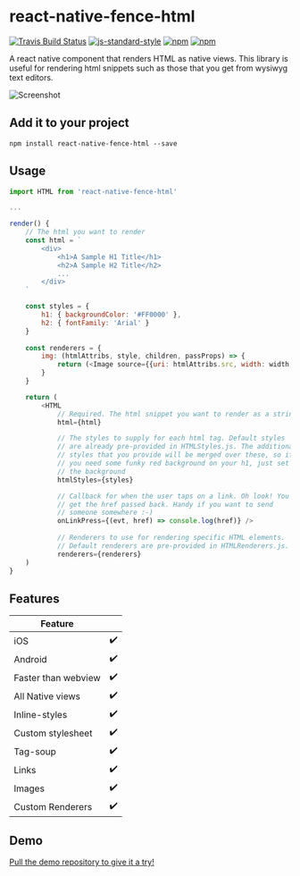 # react-native-fence-html

[![Travis Build Status](https://img.shields.io/travis/Thomas101/react-native-fence-html.svg)](http://travis-ci.org/Thomas101/react-native-fence-html)
[![js-standard-style](https://img.shields.io/badge/code%20style-standard-brightgreen.svg)](http://standardjs.com/)
[![npm](https://img.shields.io/npm/v/react-native-fence-html.svg?maxAge=2592000)](https://www.npmjs.com/package/react-native-fence-html)
[![npm](https://img.shields.io/npm/l/react-native-fence-html.svg?maxAge=2592000)](https://github.com/Thomas101/react-native-fence-html/blob/master/LICENSE)

A react native component that renders HTML as native views. This library is useful for rendering html snippets such as those that you get from wysiwyg text editors.

![Screenshot](https://raw.githubusercontent.com/Thomas101/react-native-fence-html/master/gh-images/preview.jpg "Screenshot")

## Add it to your project
```
npm install react-native-fence-html --save
```

## Usage

```js
import HTML from 'react-native-fence-html'

...

render() {
	// The html you want to render
	const html = `
		<div>
			<h1>A Sample H1 Title</h1>
			<h2>A Sample H2 Title</h2>
			...
		</div>
	`

	const styles = {
		h1: { backgroundColor: '#FF0000' },
		h2: { fontFamily: 'Arial' }
	}
	
	const renderers = {
	 	img: (htmlAttribs, style, children, passProps) => {
	 		return (<Image source={{uri: htmlAttribs.src, width: width, height: height}} style={style} {...passProps} />)
	 	}
	}

	return (
		<HTML
			// Required. The html snippet you want to render as a string
			html={html}

			// The styles to supply for each html tag. Default styles
			// are already pre-provided in HTMLStyles.js. The additional
			// styles that you provide will be merged over these, so if
			// you need some funky red background on your h1, just set
			// the background
			htmlStyles={styles}

			// Callback for when the user taps on a link. Oh look! You
			// get the href passed back. Handy if you want to send
			// someone somewhere :-)
			onLinkPress={(evt, href) => console.log(href)} />
			
			// Renderers to use for rendering specific HTML elements.
			// Default renderers are pre-provided in HTMLRenderers.js.
			renderers={renderers}
	)
}
```

## Features

| Feature | |
| ------------- | ------------- |
| iOS  | ✔️ |
| Android  | ✔️ |
| Faster than webview  | ✔️ |
| All Native views  | ✔️ |
| Inline-styles  | ✔️ |
| Custom stylesheet  | ✔️ |
| Tag-soup  | ✔️ |
| Links  | ✔️ |
| Images  | ✔️ |
| Custom Renderers  | ✔️ |


## Demo

[Pull the demo repository to give it a try!](https://github.com/Thomas101/react-native-fence-html-demo)
